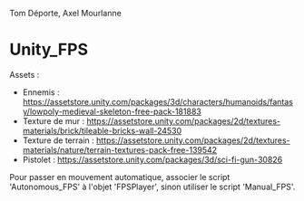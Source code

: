 Tom Déporte, Axel Mourlanne

# Unity_FPS

Assets : 
- Ennemis : https://assetstore.unity.com/packages/3d/characters/humanoids/fantasy/lowpoly-medieval-skeleton-free-pack-181883
- Texture de mur : https://assetstore.unity.com/packages/2d/textures-materials/brick/tileable-bricks-wall-24530
- Texture de terrain : https://assetstore.unity.com/packages/2d/textures-materials/nature/terrain-textures-pack-free-139542
- Pistolet : https://assetstore.unity.com/packages/3d/sci-fi-gun-30826

Pour passer en mouvement automatique, associer le script 'Autonomous_FPS' à l'objet 'FPSPlayer', sinon utiliser le script 'Manual_FPS'.
